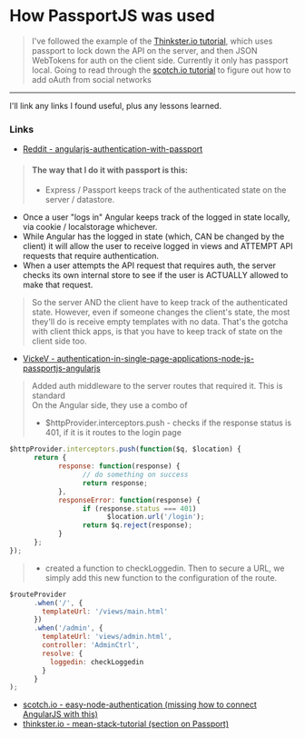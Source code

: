# How PassportJS was used

> I've followed the example of the [Thinkster.io tutorial](https://thinkster.io/mean-stack-tutorial/), which uses passport to
lock down the API on the server, and then JSON WebTokens for auth on the client
side. Currently it only has passport local. Going to read through the [scotch.io tutorial](https://scotch.io/courses/easy-node-authentication) to figure out how to add oAuth from social networks

---

I'll link any links I found useful, plus any lessons learned.

### Links
- [Reddit - angularjs-authentication-with-passport](https://www.reddit.com/r/angularjs/comments/2fsh6b/angularjs_authentication_with_passport/)  

> #### The way that I do it with passport is this: ####
> - Express / Passport keeps track of the authenticated state on the server / datastore.  
- Once a user "logs in" Angular keeps track of the logged in state locally, via cookie / localstorage whichever.  
- While Angular has the logged in state (which, CAN be changed by the client) it will allow the user to receive logged in views and ATTEMPT API requests that require authentication.  
- When a user attempts the API request that requires auth, the server checks its own internal store to see if the user is ACTUALLY allowed to make that request.  

> So the server AND the client have to keep track of the authenticated state. However, even if someone changes the client's state, the most they'll do is receive empty templates with no data. That's the gotcha with client thick apps, is that you have to keep track of state on the client side too.  

- [VickeV - authentication-in-single-page-applications-node-js-passportjs-angularjs](https://vickev.com/#!/article/authentication-in-single-page-applications-node-js-passportjs-angularjs)

> Added auth middleware to the server routes that required it. This is standard  
> On the Angular side, they use a combo of  
> - $httpProvider.interceptors.push - checks if the response status is 401, if it is it routes to the login page  
```javascript
$httpProvider.interceptors.push(function($q, $location) {
      return {
            response: function(response) {
                  // do something on success
                  return response;
            },
            responseError: function(response) {
                  if (response.status === 401)
                        $location.url('/login');
                  return $q.reject(response);
            }
      };
});
```
> - created a function to checkLoggedin. Then to secure a URL, we simply add this new function to the configuration of the route.  
```javascript
$routeProvider  
      .when('/', {  
        templateUrl: '/views/main.html'  
      })  
      .when('/admin', {  
        templateUrl: 'views/admin.html',  
        controller: 'AdminCtrl',  
        resolve: {  
          loggedin: checkLoggedin  
        }  
      }
);
```  

- [scotch.io - easy-node-authentication (missing how to connect AngularJS with this)](https://scotch.io/courses/easy-node-authentication)
- [thinkster.io - mean-stack-tutorial (section on Passport)](https://thinkster.io/mean-stack-tutorial/)

